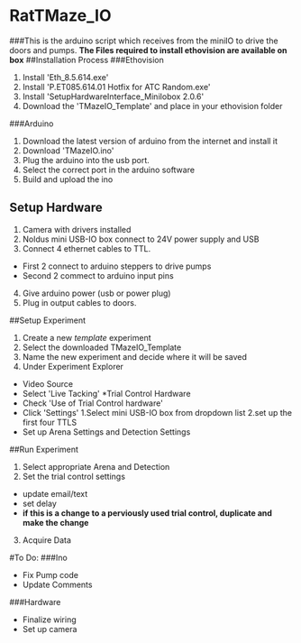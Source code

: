 # RatTMaze_IO
###This is the arduino script which receives from the miniIO to drive the doors and pumps.
**The Files required to install ethovision are available on box**
##Installation Process
###Ethovision
1. Install 'Eth_8.5.614.exe'
2. Install 'P.ET085.614.01 Hotfix for ATC Random.exe'
3. Install 'SetupHardwareInterface_MiniIobox 2.0.6'
4. Download the 'TMazeIO_Template' and place in your ethovision folder

###Arduino
1. Download the latest version of arduino from the internet and install it
2. Download 'TMazeIO.ino'
3. Plug the arduino into the usb port. 
4. Select the correct port in the arduino software
5. Build and upload the ino

## Setup Hardware
1. Camera with drivers installed
2. Noldus mini USB-IO box connect to 24V power supply and USB
3. Connect 4 ethernet cables to TTL. 
  * First 2 connect to arduino steppers to drive pumps
  * Second 2 commect to arduino input pins
4. Give arduino power (usb or power plug)
5. Plug in output cables to doors.

##Setup Experiment
1. Create a new _template_ experiment
2. Select the downloaded TMazeIO_Template
3. Name the new experiment and decide where it will be saved
4. Under Experiment Explorer
  * Video Source 
   * Select 'Live Tacking'
  *Trial Control Hardware
   * Check 'Use of Trial Control hardware'
   * Click 'Settings'
    1.Select mini USB-IO box from dropdown list
    2.set up the first four TTLS 
  * Set up Arena Settings and Detection Settings

##Run Experiment
1. Select appropriate Arena and Detection
2. Set the trial control settings
  * update email/text
  * set delay
  * **if this is a change to a perviously used trial control, duplicate and make the change**
3. Acquire Data


#To Do:
###Ino
* Fix Pump code
* Update Comments

###Hardware
* Finalize wiring
* Set up camera
